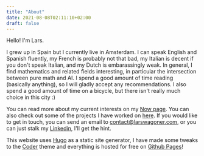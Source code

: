 ```yaml
---
title: "About"
date: 2021-08-08T02:11:10+02:00
draft: false
---
```

Hello! I'm Lars. 

I grew up in Spain but I currently live in Amsterdam. I can speak English and Spanish fluently, my French is probably not that bad, my Italian is decent if you don't speak Italian, and my Dutch is embarassingly weak. In general, I find mathematics and related fields interesting, in particular the intersection between pure math and AI. I spend a good amount of time reading (basically anything), so I will gladly accept any recommendations. I also spend a good amount of time on a bicycle, but there isn't really much choice in this city :) 

You can read more about my current interests on my [Now page](https://larswagoner.com/now). You can also check out some of the projects I have worked on [here](https://larswagoner.com/categories/projects/). If you would like to get in touch, you can send an email to contact@larswagoner.com, or you can just stalk my [Linkedin](https://www.linkedin.com/in/larswagoner/), I'll get the hint.

This website uses [Hugo](https://gohugo.io/) as a static site generator, I have made some tweaks to the [Coder](https://github.com/luizdepra/hugo-coder) theme and everything is hosted for free on [Github Pages](https://pages.github.com/)!
